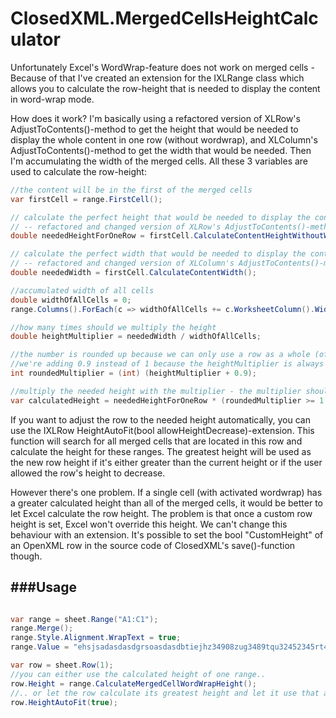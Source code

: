 ClosedXML.MergedCellsHeightCalculator
===

Unfortunately Excel's WordWrap-feature does not work on merged cells - Because of that I've created an extension for the IXLRange class which allows you to calculate the row-height that is needed to display the content in word-wrap mode.

How does it work?
I'm basically using a refactored version of XLRow's AdjustToContents()-method to get the height that would be needed to display the whole content in one row (without wordwrap),
and XLColumn's AdjustToContents()-method to get the width that would be needed. Then I'm accumulating the width of the merged cells. All these 3 variables are used to calculate the row-height:

```csharp
//the content will be in the first of the merged cells
var firstCell = range.FirstCell();

// calculate the perfect height that would be needed to display the content in one row (without word-wrap)
// -- refactored and changed version of XLRow's AdjustToContents()-method
double neededHeightForOneRow = firstCell.CalculateContentHeightWithoutWrap();

// calculate the perfect width that would be needed to display the content
// -- refactored and changed version of XLColumn's AdjustToContents()-method
double neededWidth = firstCell.CalculateContentWidth();

//accumulated width of all cells
double widthOfAllCells = 0;
range.Columns().ForEach(c => widthOfAllCells += c.WorksheetColumn().Width);

//how many times should we multiply the height
double heightMultiplier = neededWidth / widthOfAllCells;

//the number is rounded up because we can only use a row as a whole (of course)
//we're adding 0.9 instead of 1 because the heightMultiplier is always a little bit to heigh
int roundedMultiplier = (int) (heightMultiplier + 0.9);

//multiply the needed height with the multiplier - the multiplier should be at least 1 though
var calculatedHeight = neededHeightForOneRow * (roundedMultiplier >= 1 ? roundedMultiplier : 1);
```

If you want to adjust the row to the needed height automatically, you can use the IXLRow HeightAutoFit(bool allowHeightDecrease)-extension.
This function will search for all merged cells that are located in this row and calculate the height for these ranges.
The greatest height will be used as the new row height if it's either greater than the current height or if the user allowed the row's height to decrease.

However there's one problem. If a single cell (with activated wordwrap) has a greater calculated height than all of the merged cells, it would be better to let Excel
calculate the row height. The problem is that once a custom row height is set, Excel won't override this height. We can't change this behaviour with an extension. It's possible to set the bool "CustomHeight" of an OpenXML row in the source code of ClosedXML's save()-function though.

###Usage
---

```csharp

var range = sheet.Range("A1:C1");
range.Merge();
range.Style.Alignment.WrapText = true;
range.Value = "ehsjsadasdasdgrsoasdasdbtiejhz34908zug3489tqu32452345rt42r";

var row = sheet.Row(1);
//you can either use the calculated height of one range..
row.Height = range.CalculateMergedCellWordWrapHeight();
//.. or let the row calculate its greatest height and let it use that automatically
row.HeightAutoFit(true);

```



